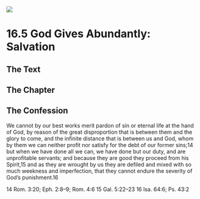 <img class="intro-right" src="/images/art-1689.png">

# 16.5 God Gives Abundantly: Salvation

## The Text

## The Chapter

## The Confession

We cannot by our best works merit pardon of sin or eternal life at the hand of God, by reason of the great disproportion that is between them and the glory to come, and the infinite distance that is between us and God, whom by them we can neither profit nor satisfy for the debt of our former sins;14 but when we have done all we can, we have done but our duty, and are unprofitable servants; and because they are good they proceed from his Spirit,15 and as they are wrought by us they are defiled and mixed with so much weekness and imperfection, that they cannot endure the severity of God’s punishment.16

14 Rom. 3:20; Eph. 2:8–9; Rom. 4:6
15 Gal. 5:22–23
16 Isa. 64:6; Ps. 43:2
